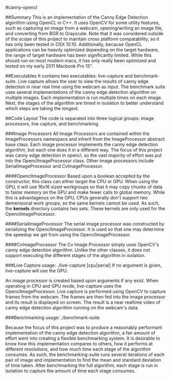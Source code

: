 #canny-opencl

##Summary
This is an implementation of the Canny Edge Detection algorithm using OpenCL in
C++. It uses OpenCV for some utility features, such as capturing an image from
a webcam, opening/writing an image file, and converting from BGR to Grayscale.
Note that it was considered outside of the scope of this project to maintain
cross platform compatability, so it has only been tested in OSX 10.10.
Additionally, because OpenCL applications can be heavily optimized depending on
the target hardware, the range of target hardware has been significantly
limited. While this should run on most modern macs, it has only really been
optimized and tested on my early 2011 Macbook Pro 15".

##Executables
It contains two executables: live-capture and benchmark-suite. Live capture
allows the user to view the results of canny edge detection in near real time
using the webcam as input. The benchmark suite uses several implementations
of the canny edge detection algorithm on multiple images. Each implementation
is run multiple times on each image. Next, the stages of the algorithm are
timed in isolation to better understand which steps are taking the longest.

##Code Layout
The code is separated into three logical groups: image processors, live capture,
and benchmarking.

###Image Processors
All Image Processors are contained within the ImageProcessors namespace and
inherit from the ImageProcessor abstract base class. Each image processor
implements the canny edge detection algorithm, but each one does it in a
different way. The focus of this project was canny edge detection in opencl,
so the vast majority of effort was put into the OpenclImageProcessor class.
Other image processors include SerialImageProcessor and CvImageProcessor.

####OpenclImageProcessor
Based upon a boolean accepted by the constructor, this class can either
target the CPU or GPU. When using the GPU, it will use 16x16 sized workgroups
so that it may copy chunks of data to faster memory on the GPU and make fewer
calls to global memory. While this is advantageous on the GPU, CPUs generally
don't support two demensional work groups, so the same kernels cannot be used.
As such, the **kernels** directory contains two sets. These kernels are only
used for the OpenclImageProcessor.

####SerialImageProcessor
The serial image processor was constructed by serializing the
OpenclImageProcessor. It is used so that one may determine the speedup we get
from using the OpenclImageProcessor.

####CvImageProcessor
The Cv Image Processor simply uses OpenCV's canny edge detection algorithm.
Unlike the other classes, it does not support executing the different stages
of the algorithm in isolation.

###Live Capture
    usage: ./live-capture [cpu|serial]
    If no argument is given, live-capture will use the GPU.

An image processor is created based upon arguments if any exist. When operating
in CPU and GPU mode, live-capture uses the OpenclImageProcessor. Live capture
is performed using OpenCV to capture frames from the webcam. The frames are
then fed into the image processor and its result is displayed on screen. The
result is a near realtime video of canny edge detection algorithm running on
the webcam's data.

###Benchmarking
    usage: ./benchmark-suite

Because the focus of this project was to produce a reasonably performant
implementation of the canny edge detection algorithm, a fair amount of effort
went into creating a flexible benchmarking system. It is desirable to know
how this implementation compares to others, how it performs at different
resolutions, and how much time each stage of the algorithm consumes. As such,
the benchmarking-suite runs several iterations of each pair of image and
implementation to find the mean and standard deviation of time taken. After
benchmarking the full algorithm, each stage is run in isolation to capture the
amount of time each stage consumes.

